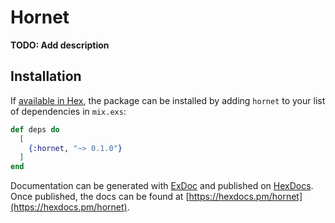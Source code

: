 # Hornet

**TODO: Add description**

## Installation

If [available in Hex](https://hex.pm/docs/publish), the package can be installed
by adding `hornet` to your list of dependencies in `mix.exs`:

```elixir
def deps do
  [
    {:hornet, "~> 0.1.0"}
  ]
end
```

Documentation can be generated with [ExDoc](https://github.com/elixir-lang/ex_doc)
and published on [HexDocs](https://hexdocs.pm). Once published, the docs can
be found at [https://hexdocs.pm/hornet](https://hexdocs.pm/hornet).

